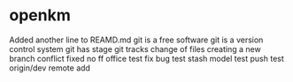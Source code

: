 # openkm
Added another line to REAMD.md
git is a free software
git is a version control system
git has stage
git tracks change of files
creating a new branch 
conflict fixed
no ff 
office
test fix bug 
test stash model
test push
test origin/dev
remote add

